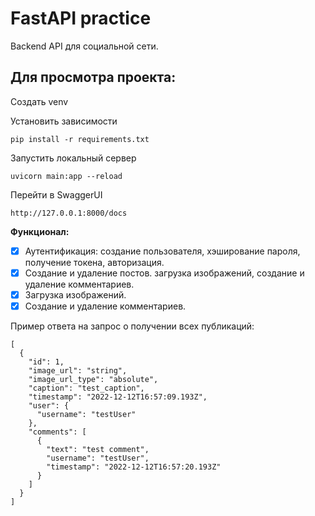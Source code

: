 # FastAPI practice

Backend API для социальной сети.

## Для просмотра проекта:

Создать venv

Установить зависимости
```
pip install -r requirements.txt
```
Запустить локальный сервер
```
uvicorn main:app --reload
```
Перейти в SwaggerUI
```
http://127.0.0.1:8000/docs
```
<b>Функционал:</b>

- [x] Аутентификация: создание пользователя, хэширование пароля, получение токена, авторизация.
- [x] Создание и удаление постов. загрузка изображений, создание и удаление комментариев.
- [x] Загрузка изображений.
- [x] Создание и удаление комментариев.

Пример ответа на запрос о получении всех публикаций:
```
[
  {
    "id": 1,
    "image_url": "string",
    "image_url_type": "absolute",
    "caption": "test_caption",
    "timestamp": "2022-12-12T16:57:09.193Z",
    "user": {
      "username": "testUser"
    },
    "comments": [
      {
        "text": "test comment",
        "username": "testUser",
        "timestamp": "2022-12-12T16:57:20.193Z"
      }
    ]
  }
]
```
